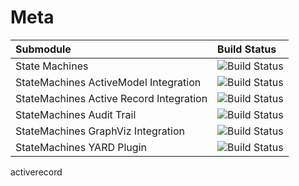 # Meta
| Submodule                 |       Build Status                                 
|:--------------------------|:---------------------------------------------------
|State Machines                           | ![Build Status](https://github.com/state-machines/state_machines/actions/workflows/ruby.yml/badge.svg)  
|StateMachines ActiveModel Integration  | ![Build Status](https://github.com/state-machines/state_machines-activemodel/actions/workflows/ruby.yml/badge.svg)        
|StateMachines Active Record Integration| ![Build Status](https://github.com/state-machines/state_machines-activerecord/actions/workflows/ruby.yml/badge.svg)
|StateMachines Audit Trail                | ![Build Status](https://github.com/state-machines/state_machines-audit_trail/actions/workflows/ruby.yml/badge.svg)
|StateMachines GraphViz Integration      | ![Build Status](https://github.com/state-machines/state_machines-graphviz/actions/workflows/ruby.yml/badge.svg)
|StateMachines YARD Plugin               | ![Build Status](https://github.com/state-machines/state_machines-yard/actions/workflows/ruby.yml/badge.svg)

activerecord